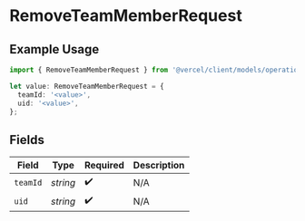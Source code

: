 # RemoveTeamMemberRequest

## Example Usage

```typescript
import { RemoveTeamMemberRequest } from '@vercel/client/models/operations';

let value: RemoveTeamMemberRequest = {
  teamId: '<value>',
  uid: '<value>',
};
```

## Fields

| Field    | Type     | Required           | Description |
| -------- | -------- | ------------------ | ----------- |
| `teamId` | _string_ | :heavy_check_mark: | N/A         |
| `uid`    | _string_ | :heavy_check_mark: | N/A         |

